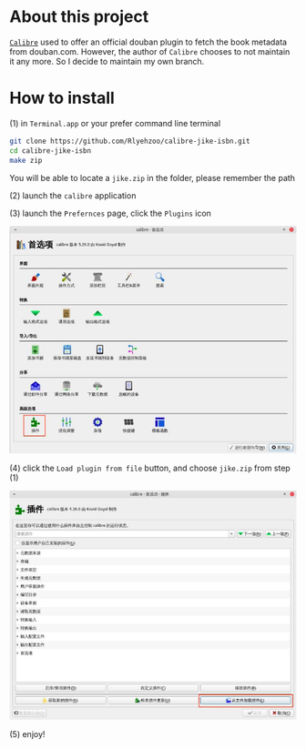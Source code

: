 # About this project

[`Calibre`](https://github.com/kovidgoyal/calibre) used to offer an official douban plugin to fetch the book metadata from douban.com. However, the author of `Calibre` chooses to not maintain it any more. So I decide to maintain my own branch.


# How to install

(1) in `Terminal.app` or your prefer command line terminal

```bash
git clone https://github.com/Rlyehzoo/calibre-jike-isbn.git
cd calibre-jike-isbn
make zip
```

You will be able to locate a `jike.zip` in the folder, please remember the path

(2) launch the `calibre` application

(3) launch the `Prefernces` page, click the `Plugins` icon

<img src="https://github.com/Rlyehzoo/calibre-jike-isbn/blob/master/fig/2.jpg" >

(4) click the `Load plugin from file` button, and choose `jike.zip` from step (1)

<img src="https://github.com/Rlyehzoo/calibre-jike-isbn/blob/master/fig/3.jpg" >

(5) enjoy!

